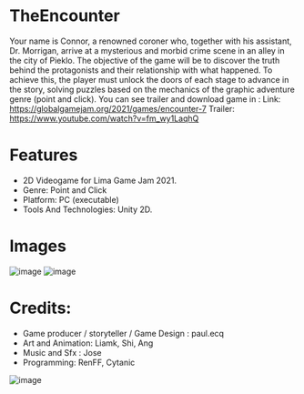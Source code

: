 # TheEncounter
Your name is Connor, a renowned coroner who, together with his assistant, Dr. Morrigan, arrive at a mysterious and morbid crime scene in an alley in the city of Pieklo. The objective of the game will be to discover the truth behind the protagonists and their relationship with what happened. To achieve this, the player must unlock the doors of each stage to advance in the story, solving puzzles based on the mechanics of the graphic adventure genre (point and click).
You can see trailer and download game in : 
Link: https://globalgamejam.org/2021/games/encounter-7
Trailer: https://www.youtube.com/watch?v=fm_wy1LaqhQ

# Features
- 2D Videogame for Lima Game Jam 2021.
- Genre: Point and Click 
- Platform: PC (executable) 
- Tools And Technologies: Unity 2D.

# Images
![image](https://user-images.githubusercontent.com/42262419/131212580-8770a830-0a4d-407e-9d0e-3dc75857b0f1.png)
![image](https://user-images.githubusercontent.com/42262419/131212585-e5f05614-8122-4222-8132-8f3e1f802a6f.png)


# Credits: 
- Game producer / storyteller / Game Design : paul.ecq
- Art and Animation: Liamk, Shi, Ang
- Music and Sfx : Jose
- Programming: RenFF, Cytanic

![image](https://user-images.githubusercontent.com/42262419/131212514-703fb59c-9e55-4b80-8e92-97a34af7f843.png)






